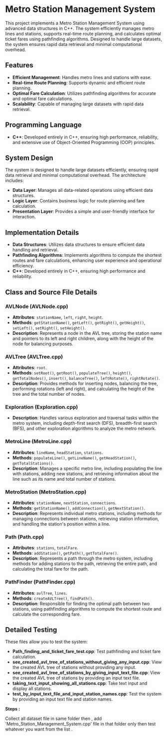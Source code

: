 # Metro Station Management System

This project implements a Metro Station Management System using advanced data structures in C++. The system efficiently manages metro lines and stations, supports real-time route planning, and calculates optimal ticket fares using pathfinding algorithms. Designed to handle large datasets, the system ensures rapid data retrieval and minimal computational overhead.

## Features

- **Efficient Management**: Handles metro lines and stations with ease.
- **Real-time Route Planning**: Supports dynamic and efficient route planning.
- **Optimal Fare Calculation**: Utilizes pathfinding algorithms for accurate and optimal fare calculations.
- **Scalability**: Capable of managing large datasets with rapid data retrieval.

## Programming Language

- **C++**: Developed entirely in C++, ensuring high performance, reliability, and extensive use of Object-Oriented Programming (OOP) principles.

## System Design

The system is designed to handle large datasets efficiently, ensuring rapid data retrieval and minimal computational overhead. The architecture includes:

- **Data Layer**: Manages all data-related operations using efficient data structures.
- **Logic Layer**: Contains business logic for route planning and fare calculation.
- **Presentation Layer**: Provides a simple and user-friendly interface for interaction.

## Implementation Details

- **Data Structures**: Utilizes data structures to ensure efficient data handling and retrieval.
- **Pathfinding Algorithms**: Implements algorithms to compute the shortest routes and fare calculations, enhancing user experience and operational efficiency.
- **C++**: Developed entirely in C++, ensuring high performance and reliability.

## Class and Source File Details

### AVLNode (AVLNode.cpp)

- **Attributes**: `stationName`, `left`, `right`, `height`.
- **Methods**: `getStationName()`, `getLeft()`, `getRight()`, `getHeight()`, `setLeft()`, `setRight()`, `setHeight()`.
- **Description**: Represents a node in the AVL tree, storing the station name and pointers to its left and right children, along with the height of the node for balancing purposes.

### AVLTree (AVLTree.cpp)

- **Attributes**: `root`.
- **Methods**: `setRoot()`, `getRoot()`, `populateTree()`, `height()`, `getTotalNodes()`, `insert()`, `balanceTree()`, `leftRotate()`, `rightRotate()`.
- **Description**: Provides methods for inserting nodes, balancing the tree, performing rotations (left and right), and calculating the height of the tree and the total number of nodes.

### Exploration (Exploration.cpp)

- **Description**: Handles various exploration and traversal tasks within the metro system, including depth-first search (DFS), breadth-first search (BFS), and other exploration algorithms to analyze the metro network.

### MetroLine (MetroLine.cpp)

- **Attributes**: `lineName`, `headStation`, `stations`.
- **Methods**: `populateLine()`, `getLineName()`, `getHeadStation()`, `getTotalStations()`.
- **Description**: Manages a specific metro line, including populating the line with stations, adding new stations, and retrieving information about the line such as its name and total number of stations.

### MetroStation (MetroStation.cpp)

- **Attributes**: `stationName`, `nextStation`, `connections`.
- **Methods**: `getStationName()`, `addConnection()`, `getNextStation()`.
- **Description**: Represents individual metro stations, including methods for managing connections between stations, retrieving station information, and handling the station's position within a line.

### Path (Path.cpp)

- **Attributes**: `stations`, `totalFare`.
- **Methods**: `addStation()`, `getPath()`, `getTotalFare()`.
- **Description**: Represents a path through the metro system, including methods for adding stations to the path, retrieving the entire path, and calculating the total fare for the path.

### PathFinder (PathFinder.cpp)

- **Attributes**: `avlTree`, `lines`.
- **Methods**: `createAVLTree()`, `findPath()`.
- **Description**: Responsible for finding the optimal path between two stations, using pathfinding algorithms to compute the shortest route and calculate the corresponding fare.

## Detailed Testing

These files allow you to test the system:

- **Path_finding_and_ticket_fare_test.cpp**: Test pathfinding and ticket fare calculation.
- **see_created_avl_tree_of_stations_without_giving_any_input.cpp**: View the created AVL tree of stations without providing any input.
- **see_created_avl_tree_of_stations_by_giving_input_text_file.cpp**: View the created AVL tree of stations by providing an input text file.
- **taking_text_input_showing_all_stations.cpp**: Take text input and display all stations.
- **test_by_input_text_file_and_input_station_names.cpp**: Test the system by providing an input text file and station names.

**Steps :**

Collect all dataset file in same folder then , add 'Metro_Station_Management_System.cpp' file in that folder only then test whatever you want from the list .
